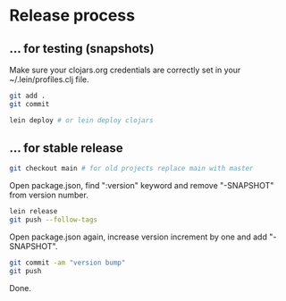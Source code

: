 # Release process 

## ... for testing (snapshots)

Make sure your clojars.org credentials are correctly set in your ~/.lein/profiles.clj file.

``` bash
git add .
git commit
```

``` bash
lein deploy # or lein deploy clojars
```

## ... for stable release

``` bash
git checkout main # for old projects replace main with master
```

Open package.json, find ":version" keyword and remove "-SNAPSHOT" from version number.

``` bash
lein release
git push --follow-tags
```

Open package.json again, increase version increment by one and add "-SNAPSHOT".

``` bash
git commit -am "version bump"
git push
```

Done.

